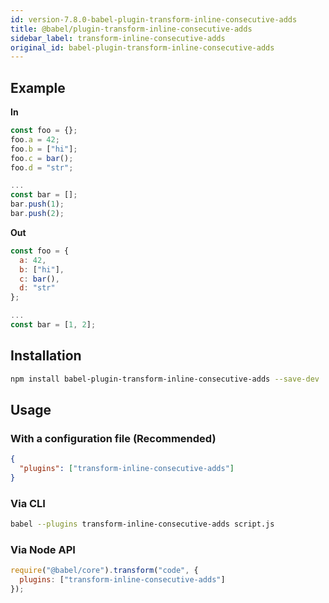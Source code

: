 ```yaml
---
id: version-7.8.0-babel-plugin-transform-inline-consecutive-adds
title: @babel/plugin-transform-inline-consecutive-adds
sidebar_label: transform-inline-consecutive-adds
original_id: babel-plugin-transform-inline-consecutive-adds
---
```


## Example

**In**

```javascript
const foo = {};
foo.a = 42;
foo.b = ["hi"];
foo.c = bar();
foo.d = "str";

...
const bar = [];
bar.push(1);
bar.push(2);
```

**Out**

```javascript
const foo = {
  a: 42,
  b: ["hi"],
  c: bar(),
  d: "str"
};

...
const bar = [1, 2];
```

## Installation

```sh
npm install babel-plugin-transform-inline-consecutive-adds --save-dev
```

## Usage

### With a configuration file (Recommended)

```json
{
  "plugins": ["transform-inline-consecutive-adds"]
}
```

### Via CLI

```sh
babel --plugins transform-inline-consecutive-adds script.js
```

### Via Node API

```javascript
require("@babel/core").transform("code", {
  plugins: ["transform-inline-consecutive-adds"]
});
```

